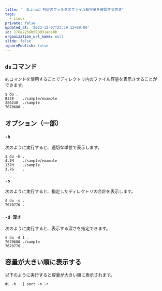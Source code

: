 ```yaml
---
title: ' 【Linux】特定のフォルダのファイル総容量を確認する方法'
tags:
  - Linux
private: false
updated_at: '2023-12-07T23:59:12+09:00'
id: 176a2256b593d31adabb
organization_url_name: null
slide: false
ignorePublish: false
---
```



## `du`コマンド

`du`コマンドを使用することでディレクトリ内のファイル容量を表示させることができます。

```terminal
$ du .
8328	./sample/example
280240	./sample
7670680	.
```

## オプション（一部）

### `-h`
次のように実行すると、適切な単位で表示します。

```terminal
$ du -h .
4.1M	./sample/example
137M	./sample
3.7G	.
```

### `-s`

次のように実行すると、指定したディレクトリの合計を表示します。

```terminal
$ du -s .
7670776	.
```

### `-d 深さ`

次のように実行すると、表示する深さを指定できます。

```terminal
$ du -d 1 .
7670680	./sample
7670776	.
```

## 容量が大きい順に表示する

以下のように実行すると容量が大きい順に表示されます。

```terminal
du -h . | sort -n -r
```
